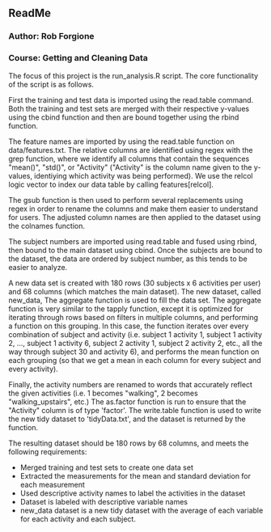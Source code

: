 ## ReadMe

### Author: Rob Forgione
### Course: Getting and Cleaning Data

The focus of this project is the run_analysis.R script. The core functionality of the script is as follows. 

First the training and test data is imported using the read.table command. Both the training and test sets are merged with their respective y-values using the cbind function and then are bound together using the rbind function. 

The feature names are imported by using the read.table function on data/features.txt. The relative columns are identified using regex with the grep function, where we identify all columns that contain the sequences "mean()", "std()", or "Activity" ("Activity" is the column name given to the y-values, identiying which activity was being performed). We use the relcol logic vector to index our data table by calling features\[relcol\]. 

The gsub function is then used to perform several replacements using regex in order to rename the columns and make them easier to understand for users. The adjusted column names are then applied to the dataset using the colnames function.

The subject numbers are imported using read.table and fused using rbind, then bound to the main dataset using cbind. Once the subjects are bound to the dataset, the data are ordered by subject number, as this tends to be easier to analyze. 

A new data set is created with 180 rows (30 subjects x 6 activities per user) and 68 columns (which matches the main dataset). The new dataset, called new_data, The aggregate function is used to fill the data set. The aggregate function is very similar to the tapply function, except it is optimized for iterating through rows based on filters in multiple columns, and performing a function on this grouping. In this case, the function iterates over every combination of subject and activity (i.e. subject 1 activity 1, subject 1 activity 2, ..., subject 1 activity 6, subject 2 activity 1, subject 2 activity 2, etc., all the way through subject 30 and activity 6), and performs the mean function on each grouping (so that we get a mean in each column for every subject and every activity). 

Finally, the activity numbers are renamed to words that accurately reflect the given activities (i.e. 1 becomes "walking", 2 becomes "walking_upstairs", etc.) The as.factor function is run to ensure that the "Activity" column is of type 'factor'. The write.table function is used to write the new tidy dataset to 'tidyData.txt', and the dataset is returned by the function. 

The resulting dataset should be 180 rows by 68 columns, and meets the following requirements:

* Merged training and test sets to create one data set
* Extracted the measurements for the mean and standard deviation for each measurement
* Used descriptive activity names to label the activities in the dataset
* Dataset is labeled with descriptive variable names
* new_data dataset is a new tidy dataset with the average of each variable for each activity and each subject. 
